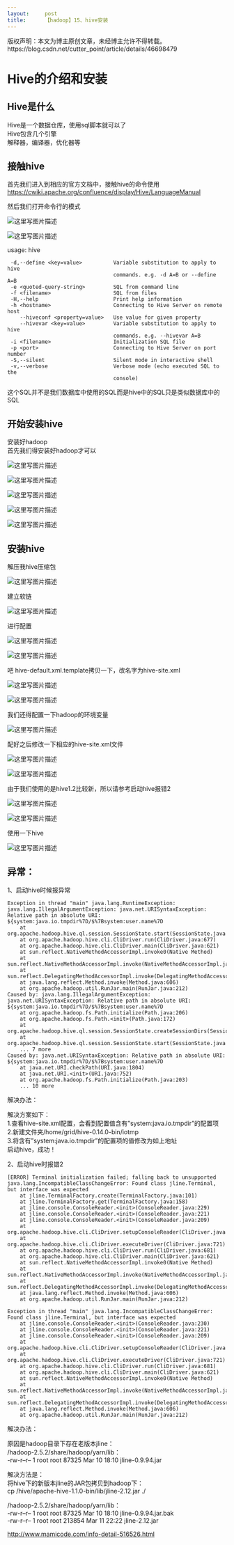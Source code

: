 ```yaml
---
layout:     post
title:      【hadoop】15、hive安装
---
```

<div id="article_content" class="article_content clearfix csdn-tracking-statistics" data-pid="blog" data-mod="popu_307" data-dsm="post">
								<div class="article-copyright">
					版权声明：本文为博主原创文章，未经博主允许不得转载。					https://blog.csdn.net/cutter_point/article/details/46698479				</div>
								            <div id="content_views" class="markdown_views prism-atom-one-dark">
							<!-- flowchart 箭头图标 勿删 -->
							<svg xmlns="http://www.w3.org/2000/svg" style="display: none;"><path stroke-linecap="round" d="M5,0 0,2.5 5,5z" id="raphael-marker-block" style="-webkit-tap-highlight-color: rgba(0, 0, 0, 0);"></path></svg>
							<h1 id="hive的介绍和安装">Hive的介绍和安装</h1>



<h2 id="hive是什么">Hive是什么</h2>

<p>Hive是一个数据仓库，使用sql脚本就可以了 <br>
Hive包含几个引擎 <br>
解释器，编译器，优化器等</p>



<h2 id="接触hive">接触hive</h2>

<p>首先我们进入到相应的官方文档中，接触hive的命令使用<a href="https://cwiki.apache.org/confluence/display/Hive/LanguageManual" rel="nofollow">https://cwiki.apache.org/confluence/display/Hive/LanguageManual</a></p>

<p>然后我们打开命令行的模式</p>

<p><img src="https://img-blog.csdn.net/20150630173028048" alt="这里写图片描述" title=""></p>

<p><img src="https://img-blog.csdn.net/20150630173038340" alt="这里写图片描述" title=""></p>

<p>usage: hive</p>



<pre class="prettyprint"><code class=" hljs haml"> -<span class="ruby">d,--define &lt;key=value&gt;          <span class="hljs-constant">Variable</span> substitution to apply to hive
</span>                                  commands. e.g. -d A=B or --define A=B
 -<span class="ruby">e &lt;quoted-query-string&gt;         <span class="hljs-constant">SQL</span> from command line
</span> -<span class="ruby">f &lt;filename&gt;                    <span class="hljs-constant">SQL</span> from files
</span> -<span class="ruby"><span class="hljs-constant">H</span>,--help                        <span class="hljs-constant">Print</span> help information
</span> -<span class="ruby">h &lt;hostname&gt;                    <span class="hljs-constant">Connecting</span> to <span class="hljs-constant">Hive</span> <span class="hljs-constant">Server</span> on remote host
</span>    -<span class="ruby">-hiveconf &lt;property=value&gt;   <span class="hljs-constant">Use</span> value <span class="hljs-keyword">for</span> given property
</span>    -<span class="ruby">-hivevar &lt;key=value&gt;         <span class="hljs-constant">Variable</span> substitution to apply to hive
</span>                                  commands. e.g. --hivevar A=B
 -<span class="ruby">i &lt;filename&gt;                    <span class="hljs-constant">Initialization</span> <span class="hljs-constant">SQL</span> file
</span> -<span class="ruby">p &lt;port&gt;                        <span class="hljs-constant">Connecting</span> to <span class="hljs-constant">Hive</span> <span class="hljs-constant">Server</span> on port number
</span> -<span class="ruby"><span class="hljs-constant">S</span>,--silent                      <span class="hljs-constant">Silent</span> mode <span class="hljs-keyword">in</span> interactive shell
</span> -<span class="ruby">v,--verbose                     <span class="hljs-constant">Verbose</span> mode (echo executed <span class="hljs-constant">SQL</span> to the
</span>                                  console)</code></pre>

<p>这个SQL并不是我们数据库中使用的SQL而是hive中的SQL只是类似数据库中的SQL</p>

<h2 id="开始安装hive">开始安装hive</h2>

<p>安装好hadoop <br>
首先我们得安装好hadoop才可以</p>

<p><img src="https://img-blog.csdn.net/20150630173134906" alt="这里写图片描述" title=""></p>

<p><img src="https://img-blog.csdn.net/20150630173145314" alt="这里写图片描述" title=""></p>

<p><img src="https://img-blog.csdn.net/20150630173155331" alt="这里写图片描述" title=""></p>

<p><img src="https://img-blog.csdn.net/20150630173205330" alt="这里写图片描述" title=""></p>

<p><img src="https://img-blog.csdn.net/20150630173235457" alt="这里写图片描述" title=""></p>

<h2 id="安装hive">安装hive</h2>

<p>解压我hive压缩包</p>

<p><img src="https://img-blog.csdn.net/20150630173248755" alt="这里写图片描述" title=""></p>

<p>建立软链</p>

<p><img src="https://img-blog.csdn.net/20150630173313619" alt="这里写图片描述" title=""></p>

<p>进行配置</p>

<p><img src="https://img-blog.csdn.net/20150630173339425" alt="这里写图片描述" title=""></p>

<p><img src="https://img-blog.csdn.net/20150630173351050" alt="这里写图片描述" title=""></p>

<p>吧   hive-default.xml.template拷贝一下，改名字为hive-site.xml</p>

<p><img src="https://img-blog.csdn.net/20150630173403859" alt="这里写图片描述" title=""></p>

<p><img src="https://img-blog.csdn.net/20150630173416529" alt="这里写图片描述" title=""></p>

<p>我们还得配置一下hadoop的环境变量</p>

<p><img src="https://img-blog.csdn.net/20150630173430306" alt="这里写图片描述" title=""></p>

<p>配好之后修改一下相应的hive-site.xml文件</p>

<p><img src="https://img-blog.csdn.net/20150630173446057" alt="这里写图片描述" title=""></p>

<p><img src="https://img-blog.csdn.net/20150630173514938" alt="这里写图片描述" title=""></p>

<p>由于我们使用的是hive1.2比较新，所以请参考启动hive报错2</p>

<p><img src="https://img-blog.csdn.net/20150630173556346" alt="这里写图片描述" title=""></p>

<p><img src="https://img-blog.csdn.net/20150630173606657" alt="这里写图片描述" title=""></p>

<p>使用一下hive</p>

<p><img src="https://img-blog.csdn.net/20150630173620699" alt="这里写图片描述" title=""></p>



<h2 id="异常">异常：</h2>

<p>1、启动hive时候报异常</p>



<pre class="prettyprint"><code class=" hljs avrasm">Exception <span class="hljs-keyword">in</span> thread <span class="hljs-string">"main"</span> java<span class="hljs-preprocessor">.lang</span><span class="hljs-preprocessor">.RuntimeException</span>: java<span class="hljs-preprocessor">.lang</span><span class="hljs-preprocessor">.IllegalArgumentException</span>: java<span class="hljs-preprocessor">.net</span><span class="hljs-preprocessor">.URISyntaxException</span>: Relative path <span class="hljs-keyword">in</span> absolute URI: ${system:java<span class="hljs-preprocessor">.io</span><span class="hljs-preprocessor">.tmpdir</span>%<span class="hljs-number">7</span>D/$%<span class="hljs-number">7</span>Bsystem:user<span class="hljs-preprocessor">.name</span>%<span class="hljs-number">7</span>D
    at org<span class="hljs-preprocessor">.apache</span><span class="hljs-preprocessor">.hadoop</span><span class="hljs-preprocessor">.hive</span><span class="hljs-preprocessor">.ql</span><span class="hljs-preprocessor">.session</span><span class="hljs-preprocessor">.SessionState</span><span class="hljs-preprocessor">.start</span>(SessionState<span class="hljs-preprocessor">.java</span>:<span class="hljs-number">522</span>)
    at org<span class="hljs-preprocessor">.apache</span><span class="hljs-preprocessor">.hadoop</span><span class="hljs-preprocessor">.hive</span><span class="hljs-preprocessor">.cli</span><span class="hljs-preprocessor">.CliDriver</span><span class="hljs-preprocessor">.run</span>(CliDriver<span class="hljs-preprocessor">.java</span>:<span class="hljs-number">677</span>)
    at org<span class="hljs-preprocessor">.apache</span><span class="hljs-preprocessor">.hadoop</span><span class="hljs-preprocessor">.hive</span><span class="hljs-preprocessor">.cli</span><span class="hljs-preprocessor">.CliDriver</span><span class="hljs-preprocessor">.main</span>(CliDriver<span class="hljs-preprocessor">.java</span>:<span class="hljs-number">621</span>)
    at sun<span class="hljs-preprocessor">.reflect</span><span class="hljs-preprocessor">.NativeMethodAccessorImpl</span><span class="hljs-preprocessor">.invoke</span>0(Native Method)
    at sun<span class="hljs-preprocessor">.reflect</span><span class="hljs-preprocessor">.NativeMethodAccessorImpl</span><span class="hljs-preprocessor">.invoke</span>(NativeMethodAccessorImpl<span class="hljs-preprocessor">.java</span>:<span class="hljs-number">57</span>)
    at sun<span class="hljs-preprocessor">.reflect</span><span class="hljs-preprocessor">.DelegatingMethodAccessorImpl</span><span class="hljs-preprocessor">.invoke</span>(DelegatingMethodAccessorImpl<span class="hljs-preprocessor">.java</span>:<span class="hljs-number">43</span>)
    at java<span class="hljs-preprocessor">.lang</span><span class="hljs-preprocessor">.reflect</span><span class="hljs-preprocessor">.Method</span><span class="hljs-preprocessor">.invoke</span>(Method<span class="hljs-preprocessor">.java</span>:<span class="hljs-number">606</span>)
    at org<span class="hljs-preprocessor">.apache</span><span class="hljs-preprocessor">.hadoop</span><span class="hljs-preprocessor">.util</span><span class="hljs-preprocessor">.RunJar</span><span class="hljs-preprocessor">.main</span>(RunJar<span class="hljs-preprocessor">.java</span>:<span class="hljs-number">212</span>)
Caused by: java<span class="hljs-preprocessor">.lang</span><span class="hljs-preprocessor">.IllegalArgumentException</span>: java<span class="hljs-preprocessor">.net</span><span class="hljs-preprocessor">.URISyntaxException</span>: Relative path <span class="hljs-keyword">in</span> absolute URI: ${system:java<span class="hljs-preprocessor">.io</span><span class="hljs-preprocessor">.tmpdir</span>%<span class="hljs-number">7</span>D/$%<span class="hljs-number">7</span>Bsystem:user<span class="hljs-preprocessor">.name</span>%<span class="hljs-number">7</span>D
    at org<span class="hljs-preprocessor">.apache</span><span class="hljs-preprocessor">.hadoop</span><span class="hljs-preprocessor">.fs</span><span class="hljs-preprocessor">.Path</span><span class="hljs-preprocessor">.initialize</span>(Path<span class="hljs-preprocessor">.java</span>:<span class="hljs-number">206</span>)
    at org<span class="hljs-preprocessor">.apache</span><span class="hljs-preprocessor">.hadoop</span><span class="hljs-preprocessor">.fs</span><span class="hljs-preprocessor">.Path</span>.&lt;init&gt;(Path<span class="hljs-preprocessor">.java</span>:<span class="hljs-number">172</span>)
    at org<span class="hljs-preprocessor">.apache</span><span class="hljs-preprocessor">.hadoop</span><span class="hljs-preprocessor">.hive</span><span class="hljs-preprocessor">.ql</span><span class="hljs-preprocessor">.session</span><span class="hljs-preprocessor">.SessionState</span><span class="hljs-preprocessor">.createSessionDirs</span>(SessionState<span class="hljs-preprocessor">.java</span>:<span class="hljs-number">563</span>)
    at org<span class="hljs-preprocessor">.apache</span><span class="hljs-preprocessor">.hadoop</span><span class="hljs-preprocessor">.hive</span><span class="hljs-preprocessor">.ql</span><span class="hljs-preprocessor">.session</span><span class="hljs-preprocessor">.SessionState</span><span class="hljs-preprocessor">.start</span>(SessionState<span class="hljs-preprocessor">.java</span>:<span class="hljs-number">508</span>)
    ... <span class="hljs-number">7</span> more
Caused by: java<span class="hljs-preprocessor">.net</span><span class="hljs-preprocessor">.URISyntaxException</span>: Relative path <span class="hljs-keyword">in</span> absolute URI: ${system:java<span class="hljs-preprocessor">.io</span><span class="hljs-preprocessor">.tmpdir</span>%<span class="hljs-number">7</span>D/$%<span class="hljs-number">7</span>Bsystem:user<span class="hljs-preprocessor">.name</span>%<span class="hljs-number">7</span>D
    at java<span class="hljs-preprocessor">.net</span><span class="hljs-preprocessor">.URI</span><span class="hljs-preprocessor">.checkPath</span>(URI<span class="hljs-preprocessor">.java</span>:<span class="hljs-number">1804</span>)
    at java<span class="hljs-preprocessor">.net</span><span class="hljs-preprocessor">.URI</span>.&lt;init&gt;(URI<span class="hljs-preprocessor">.java</span>:<span class="hljs-number">752</span>)
    at org<span class="hljs-preprocessor">.apache</span><span class="hljs-preprocessor">.hadoop</span><span class="hljs-preprocessor">.fs</span><span class="hljs-preprocessor">.Path</span><span class="hljs-preprocessor">.initialize</span>(Path<span class="hljs-preprocessor">.java</span>:<span class="hljs-number">203</span>)
    ... <span class="hljs-number">10</span> more</code></pre>

<p>解决办法：</p>

<p>解决方案如下： <br>
1.查看hive-site.xml配置，会看到配置值含有”system:java.io.tmpdir”的配置项 <br>
2.新建文件夹/home/grid/hive-0.14.0-bin/iotmp <br>
3.将含有”system:java.io.tmpdir”的配置项的值修改为如上地址 <br>
启动hive，成功！</p>

<p>2、启动hive时报错2</p>



<pre class="prettyprint"><code class=" hljs avrasm">[ERROR] Terminal initialization failed<span class="hljs-comment">; falling back to unsupported</span>
<span class="hljs-label">java.lang.IncompatibleClassChangeError:</span> Found class jline<span class="hljs-preprocessor">.Terminal</span>, but interface was expected
    at jline<span class="hljs-preprocessor">.TerminalFactory</span><span class="hljs-preprocessor">.create</span>(TerminalFactory<span class="hljs-preprocessor">.java</span>:<span class="hljs-number">101</span>)
    at jline<span class="hljs-preprocessor">.TerminalFactory</span><span class="hljs-preprocessor">.get</span>(TerminalFactory<span class="hljs-preprocessor">.java</span>:<span class="hljs-number">158</span>)
    at jline<span class="hljs-preprocessor">.console</span><span class="hljs-preprocessor">.ConsoleReader</span>.&lt;init&gt;(ConsoleReader<span class="hljs-preprocessor">.java</span>:<span class="hljs-number">229</span>)
    at jline<span class="hljs-preprocessor">.console</span><span class="hljs-preprocessor">.ConsoleReader</span>.&lt;init&gt;(ConsoleReader<span class="hljs-preprocessor">.java</span>:<span class="hljs-number">221</span>)
    at jline<span class="hljs-preprocessor">.console</span><span class="hljs-preprocessor">.ConsoleReader</span>.&lt;init&gt;(ConsoleReader<span class="hljs-preprocessor">.java</span>:<span class="hljs-number">209</span>)
    at org<span class="hljs-preprocessor">.apache</span><span class="hljs-preprocessor">.hadoop</span><span class="hljs-preprocessor">.hive</span><span class="hljs-preprocessor">.cli</span><span class="hljs-preprocessor">.CliDriver</span><span class="hljs-preprocessor">.setupConsoleReader</span>(CliDriver<span class="hljs-preprocessor">.java</span>:<span class="hljs-number">787</span>)
    at org<span class="hljs-preprocessor">.apache</span><span class="hljs-preprocessor">.hadoop</span><span class="hljs-preprocessor">.hive</span><span class="hljs-preprocessor">.cli</span><span class="hljs-preprocessor">.CliDriver</span><span class="hljs-preprocessor">.executeDriver</span>(CliDriver<span class="hljs-preprocessor">.java</span>:<span class="hljs-number">721</span>)
    at org<span class="hljs-preprocessor">.apache</span><span class="hljs-preprocessor">.hadoop</span><span class="hljs-preprocessor">.hive</span><span class="hljs-preprocessor">.cli</span><span class="hljs-preprocessor">.CliDriver</span><span class="hljs-preprocessor">.run</span>(CliDriver<span class="hljs-preprocessor">.java</span>:<span class="hljs-number">681</span>)
    at org<span class="hljs-preprocessor">.apache</span><span class="hljs-preprocessor">.hadoop</span><span class="hljs-preprocessor">.hive</span><span class="hljs-preprocessor">.cli</span><span class="hljs-preprocessor">.CliDriver</span><span class="hljs-preprocessor">.main</span>(CliDriver<span class="hljs-preprocessor">.java</span>:<span class="hljs-number">621</span>)
    at sun<span class="hljs-preprocessor">.reflect</span><span class="hljs-preprocessor">.NativeMethodAccessorImpl</span><span class="hljs-preprocessor">.invoke</span>0(Native Method)
    at sun<span class="hljs-preprocessor">.reflect</span><span class="hljs-preprocessor">.NativeMethodAccessorImpl</span><span class="hljs-preprocessor">.invoke</span>(NativeMethodAccessorImpl<span class="hljs-preprocessor">.java</span>:<span class="hljs-number">57</span>)
    at sun<span class="hljs-preprocessor">.reflect</span><span class="hljs-preprocessor">.DelegatingMethodAccessorImpl</span><span class="hljs-preprocessor">.invoke</span>(DelegatingMethodAccessorImpl<span class="hljs-preprocessor">.java</span>:<span class="hljs-number">43</span>)
    at java<span class="hljs-preprocessor">.lang</span><span class="hljs-preprocessor">.reflect</span><span class="hljs-preprocessor">.Method</span><span class="hljs-preprocessor">.invoke</span>(Method<span class="hljs-preprocessor">.java</span>:<span class="hljs-number">606</span>)
    at org<span class="hljs-preprocessor">.apache</span><span class="hljs-preprocessor">.hadoop</span><span class="hljs-preprocessor">.util</span><span class="hljs-preprocessor">.RunJar</span><span class="hljs-preprocessor">.main</span>(RunJar<span class="hljs-preprocessor">.java</span>:<span class="hljs-number">212</span>)

Exception <span class="hljs-keyword">in</span> thread <span class="hljs-string">"main"</span> java<span class="hljs-preprocessor">.lang</span><span class="hljs-preprocessor">.IncompatibleClassChangeError</span>: Found class jline<span class="hljs-preprocessor">.Terminal</span>, but interface was expected
    at jline<span class="hljs-preprocessor">.console</span><span class="hljs-preprocessor">.ConsoleReader</span>.&lt;init&gt;(ConsoleReader<span class="hljs-preprocessor">.java</span>:<span class="hljs-number">230</span>)
    at jline<span class="hljs-preprocessor">.console</span><span class="hljs-preprocessor">.ConsoleReader</span>.&lt;init&gt;(ConsoleReader<span class="hljs-preprocessor">.java</span>:<span class="hljs-number">221</span>)
    at jline<span class="hljs-preprocessor">.console</span><span class="hljs-preprocessor">.ConsoleReader</span>.&lt;init&gt;(ConsoleReader<span class="hljs-preprocessor">.java</span>:<span class="hljs-number">209</span>)
    at org<span class="hljs-preprocessor">.apache</span><span class="hljs-preprocessor">.hadoop</span><span class="hljs-preprocessor">.hive</span><span class="hljs-preprocessor">.cli</span><span class="hljs-preprocessor">.CliDriver</span><span class="hljs-preprocessor">.setupConsoleReader</span>(CliDriver<span class="hljs-preprocessor">.java</span>:<span class="hljs-number">787</span>)
    at org<span class="hljs-preprocessor">.apache</span><span class="hljs-preprocessor">.hadoop</span><span class="hljs-preprocessor">.hive</span><span class="hljs-preprocessor">.cli</span><span class="hljs-preprocessor">.CliDriver</span><span class="hljs-preprocessor">.executeDriver</span>(CliDriver<span class="hljs-preprocessor">.java</span>:<span class="hljs-number">721</span>)
    at org<span class="hljs-preprocessor">.apache</span><span class="hljs-preprocessor">.hadoop</span><span class="hljs-preprocessor">.hive</span><span class="hljs-preprocessor">.cli</span><span class="hljs-preprocessor">.CliDriver</span><span class="hljs-preprocessor">.run</span>(CliDriver<span class="hljs-preprocessor">.java</span>:<span class="hljs-number">681</span>)
    at org<span class="hljs-preprocessor">.apache</span><span class="hljs-preprocessor">.hadoop</span><span class="hljs-preprocessor">.hive</span><span class="hljs-preprocessor">.cli</span><span class="hljs-preprocessor">.CliDriver</span><span class="hljs-preprocessor">.main</span>(CliDriver<span class="hljs-preprocessor">.java</span>:<span class="hljs-number">621</span>)
    at sun<span class="hljs-preprocessor">.reflect</span><span class="hljs-preprocessor">.NativeMethodAccessorImpl</span><span class="hljs-preprocessor">.invoke</span>0(Native Method)
    at sun<span class="hljs-preprocessor">.reflect</span><span class="hljs-preprocessor">.NativeMethodAccessorImpl</span><span class="hljs-preprocessor">.invoke</span>(NativeMethodAccessorImpl<span class="hljs-preprocessor">.java</span>:<span class="hljs-number">57</span>)
    at sun<span class="hljs-preprocessor">.reflect</span><span class="hljs-preprocessor">.DelegatingMethodAccessorImpl</span><span class="hljs-preprocessor">.invoke</span>(DelegatingMethodAccessorImpl<span class="hljs-preprocessor">.java</span>:<span class="hljs-number">43</span>)
    at java<span class="hljs-preprocessor">.lang</span><span class="hljs-preprocessor">.reflect</span><span class="hljs-preprocessor">.Method</span><span class="hljs-preprocessor">.invoke</span>(Method<span class="hljs-preprocessor">.java</span>:<span class="hljs-number">606</span>)
    at org<span class="hljs-preprocessor">.apache</span><span class="hljs-preprocessor">.hadoop</span><span class="hljs-preprocessor">.util</span><span class="hljs-preprocessor">.RunJar</span><span class="hljs-preprocessor">.main</span>(RunJar<span class="hljs-preprocessor">.java</span>:<span class="hljs-number">212</span>)</code></pre>

<p>解决办法：</p>

<p>原因是hadoop目录下存在老版本jline： <br>
/hadoop-2.5.2/share/hadoop/yarn/lib： <br>
-rw-r–r– 1 root root   87325 Mar 10 18:10 jline-0.9.94.jar</p>

<p>解决方法是： <br>
将hive下的新版本jline的JAR包拷贝到hadoop下： <br>
cp /hive/apache-hive-1.1.0-bin/lib/jline-2.12.jar ./</p>

<p>/hadoop-2.5.2/share/hadoop/yarn/lib： <br>
-rw-r–r– 1 root root   87325 Mar 10 18:10 jline-0.9.94.jar.bak <br>
-rw-r–r– 1 root root  213854 Mar 11 22:22 jline-2.12.jar</p>

<p><a href="http://www.mamicode.com/info-detail-516526.html" rel="nofollow">http://www.mamicode.com/info-detail-516526.html</a></p>            </div>
						<link href="https://csdnimg.cn/release/phoenix/mdeditor/markdown_views-9e5741c4b9.css" rel="stylesheet">
                </div>